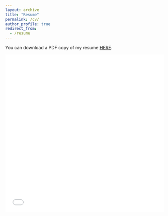 ```yaml
---
layout: archive
title: "Resume"
permalink: /cv/
author_profile: true
redirect_from:
  - /resume
---
```

You can download a PDF copy of my resume [HERE](/files/pdf/sok_resume-3.pdf).

<iframe src="/files/pdf/sok_resume-3.pdf" width="100%" height="500" frameborder="no" border="0" marginwidth="0" marginheight="0"></iframe>
